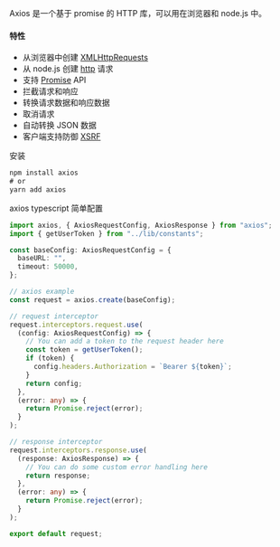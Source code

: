 Axios 是一个基于 promise 的 HTTP 库，可以用在浏览器和 node.js 中。

#### 特性

- 从浏览器中创建 [XMLHttpRequests](https://developer.mozilla.org/en-US/docs/Web/API/XMLHttpRequest)
- 从 node.js 创建 [http](http://nodejs.org/api/http.html) 请求
- 支持 [Promise](https://developer.mozilla.org/en-US/docs/Web/JavaScript/Reference/Global_Objects/Promise) API
- 拦截请求和响应
- 转换请求数据和响应数据
- 取消请求
- 自动转换 JSON 数据
- 客户端支持防御 [XSRF](http://en.wikipedia.org/wiki/Cross-site_request_forgery)

安装

```js
npm install axios
# or
yarn add axios
```

axios typescript 简单配置

```ts
import axios, { AxiosRequestConfig, AxiosResponse } from "axios";
import { getUserToken } from "../lib/constants";

const baseConfig: AxiosRequestConfig = {
  baseURL: "",
  timeout: 50000,
};

// axios example
const request = axios.create(baseConfig);

// request interceptor
request.interceptors.request.use(
  (config: AxiosRequestConfig) => {
    // You can add a token to the request header here
    const token = getUserToken();
    if (token) {
      config.headers.Authorization = `Bearer ${token}`;
    }
    return config;
  },
  (error: any) => {
    return Promise.reject(error);
  }
);

// response interceptor
request.interceptors.response.use(
  (response: AxiosResponse) => {
    // You can do some custom error handling here
    return response;
  },
  (error: any) => {
    return Promise.reject(error);
  }
);

export default request;
```
